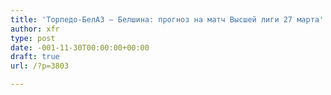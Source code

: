 ```yaml
---
title: 'Торпедо-БелАЗ — Белшина: прогноз на матч Высшей лиги 27 марта'
author: xfr
type: post
date: -001-11-30T00:00:00+00:00
draft: true
url: /?p=3803

---
```

